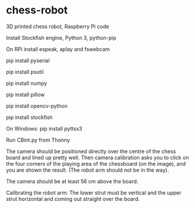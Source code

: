 # chess-robot
3D printed chess robot, Raspberry Pi code

Install Stockfish engine, Python 3, python-pip

On RPi install espeak, aplay and fswebcam

pip install pyserial

pip install psutil

pip install numpy

pip install pillow

pip install opencv-python

pip install stockfish

On Windows:
pip install pyttsx3


Run CBint.py from Thonny

The camera should be positioned directly over the centre of the chess board and lined up pretty well. Then camera calibration asks you to click on the four corners of the playing area of the chessboard (on the image), and you are shown the result. (The robot arm should not be in the way).

The camera should be at least 56 cm above the board.

Calibrating the robot arm: The lower strut must be vertical and the upper strut horizontal and coming out straight over the board.
